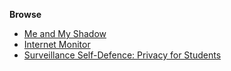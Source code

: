 **Browse**

  - [Me and My Shadow](https://myshadow.org/)
  - [Internet Monitor](https://thenetmonitor.org/)
  - [Surveillance Self-Defence: Privacy for Students](https://ssd.eff.org/module/privacy-students)
